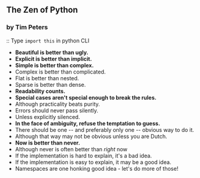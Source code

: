 <!--
.. title: Python Basics and Philosophy
.. slug: 01-basics
.. date: 2016-08-29 14:15:20 UTC+08:00
.. tags: python-crash-course, basics, zen-of-python
.. category:
.. link:
.. description:
.. type: text
-->

## The Zen of Python ##
### by Tim Peters ###
:: Type `import this` in python CLI

- **Beautiful is better than ugly.**
- **Explicit is better than implicit.**
- **Simple is better than complex.**
- Complex is better than complicated.
- Flat is better than nested.
- Sparse is better than dense.
- **Readability counts.**
- **Special cases aren't special enough to break the rules.**
- Although practicality beats purity.
- Errors should never pass silently.
- Unless explicitly silenced.
- **In the face of ambiguity, refuse the temptation to guess.**
- There should be one -- and preferably only one -- obvious way to do it.  
- Although that way may not be obvious unless you are Dutch.  
- **Now is better than never.**  
- Although never is often better than *right* now
- If the implementation is hard to explain, it's a bad idea.  
- If the implementation is easy to explain, it may be a good idea.
- Namespaces are one honking good idea - let's do more of those!
